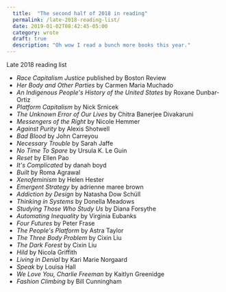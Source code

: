 ```yaml
---
  title:  "The second half of 2018 in reading"
  permalink: /late-2018-reading-list/
  date: 2019-01-02T08:42:45-05:00
  category: wrote
  draft: true
  description: "Oh wow I read a bunch more books this year."
---
```


Late 2018 reading list

- _Race Capitalism Justice_ published by Boston Review
- _Her Body and Other Parties_ by Carmen Maria Muchado
- _An Indigenous People's History of the United States_ by Roxane Dunbar-Ortiz
- _Platform Capitalism_ by Nick Srnicek
- _The Unknown Error of Our Lives_ by Chitra Banerjee Divakaruni
- _Messengers of the Right_ by Nicole Hemmer
- _Against Purity_ by Alexis Shotwell
- _Bad Blood_ by John Carreyou
- _Necessary Trouble_ by Sarah Jaffe
- _No Time To Spare_ by Ursula K. Le Guin
- _Reset_ by Ellen Pao
- _It's Complicated_ by danah boyd
- _Built_ by Roma Agrawal
- _Xenofeminism_ by Helen Hester
- _Emergent Strategy_ by adrienne maree brown
- _Addiction by Design_ by Natasha Dow Schüll
- _Thinking in Systems_ by Donella Meadows
- _Studying Those Who Study Us_ by Diana Forsythe
- _Automating Inequality_ by Virginia Eubanks
- _Four Futures_ by Peter Frase
- _The People's Platform_ by Astra Taylor
- _The Three Body Problem_ by Cixin Liu
- _The Dark Forest_ by Cixin Liu
- _Hild_ by Nicola Griffith
- _Living in Denial_ by Kari Marie Norgaard
- _Speak_ by Louisa Hall
- _We Love You, Charlie Freeman_ by Kaitlyn Greenidge
- _Fashion Climbing_ by Bill Cunningham
